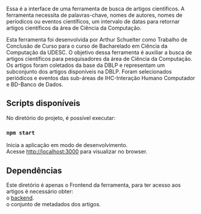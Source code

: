 Essa é a interface de uma ferramenta de busca de artigos científicos. A ferramenta necessita de palavras-chave, nomes de autores, nomes de períodicos ou eventos científicos, um intervalo de datas para retornar artigos científicos da área de Ciência da Computação.

Esta ferramenta foi desenvolvida por Arthur Schuelter como Trabalho de Conclusão de Curso para o curso de Bacharelado em Ciência da Computação da UDESC. O objetivo dessa ferramenta é auxiliar a busca de artigos científicos para pesquisadores da área de Ciência da Computação. Os artigos foram coletados da base da DBLP e representam um subconjunto dos artigos disponíveis na DBLP. Foram selecionados periódicos e eventos das sub-áreas de IHC-Interação Humano Computador e BD-Banco de Dados.

## Scripts disponíveis

No diretório do projeto, é possível executar:

### `npm start`

Inicia a aplicação em modo de desenvolvimento. <br />
Acesse [http://localhost:3000](http://localhost:3000) para visualizar no browser.

## Dependências

Este diretório é apenas o Frontend da ferramenta, para ter acesso aos artigos é necessário obter: <br />
o [backend](https://github.com/hschuelter/as-backend).<br />
o conjunto de metadados dos artigos.